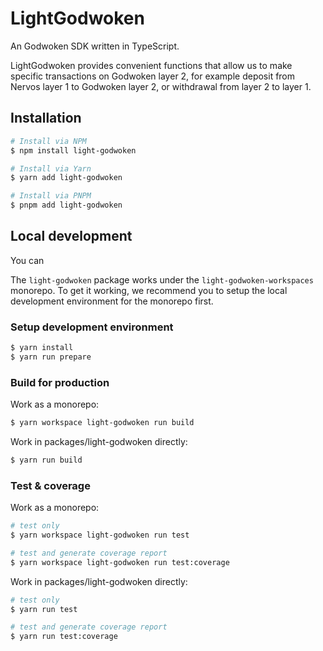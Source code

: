 # LightGodwoken

An Godwoken SDK written in TypeScript.

LightGodwoken provides convenient functions that allow us to make specific transactions on Godwoken layer 2, for example deposit from Nervos layer 1 to Godwoken layer 2, or withdrawal from layer 2 to layer 1.

## Installation
```bash
# Install via NPM
$ npm install light-godwoken

# Install via Yarn
$ yarn add light-godwoken

# Install via PNPM
$ pnpm add light-godwoken
```

## Local development
You can 

The `light-godwoken` package works under the `light-godwoken-workspaces` monorepo. To get it working, we recommend you to setup the local development environment for the monorepo first.

### Setup development environment
```bash
$ yarn install
$ yarn run prepare
```

### Build for production
Work as a monorepo:
```bash
$ yarn workspace light-godwoken run build
```

Work in packages/light-godwoken directly:
```bash
$ yarn run build
```

### Test & coverage
Work as a monorepo:
```bash
# test only
$ yarn workspace light-godwoken run test

# test and generate coverage report
$ yarn workspace light-godwoken run test:coverage
```

Work in packages/light-godwoken directly:
```bash
# test only
$ yarn run test

# test and generate coverage report
$ yarn run test:coverage
```
